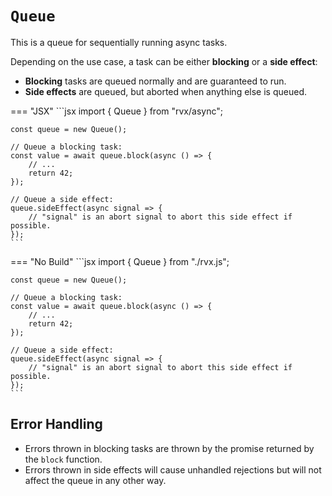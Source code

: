 # `Queue`
This is a queue for sequentially running async tasks.

Depending on the use case, a task can be either **blocking** or a **side effect**:

+ **Blocking** tasks are queued normally and are guaranteed to run.
+ **Side effects** are queued, but aborted when anything else is queued.

=== "JSX"
	```jsx
	import { Queue } from "rvx/async";

	const queue = new Queue();

	// Queue a blocking task:
	const value = await queue.block(async () => {
		// ...
		return 42;
	});

	// Queue a side effect:
	queue.sideEffect(async signal => {
		// "signal" is an abort signal to abort this side effect if possible.
	});
	```

=== "No Build"
	```jsx
	import { Queue } from "./rvx.js";

	const queue = new Queue();

	// Queue a blocking task:
	const value = await queue.block(async () => {
		// ...
		return 42;
	});

	// Queue a side effect:
	queue.sideEffect(async signal => {
		// "signal" is an abort signal to abort this side effect if possible.
	});
	```

## Error Handling

+ Errors thrown in blocking tasks are thrown by the promise returned by the `block` function.
+ Errors thrown in side effects will cause unhandled rejections but will not affect the queue in any other way.
